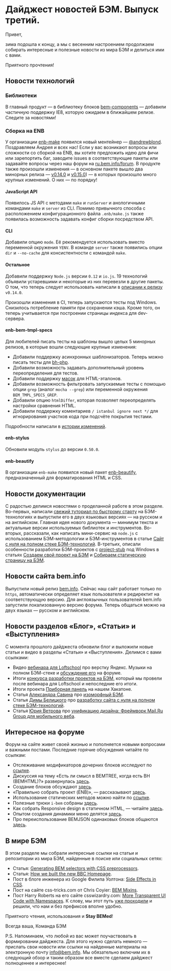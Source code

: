 # Дайджест новостей БЭМ. Выпуск третий.

Привет, 

зима подошла к концу, а мы с весенним настроением продолжаем собирать интересные и полезные новости из мира БЭМ и делиться ими с вами. 

Приятного прочтения!

## Новости технологий

### Библиотеки

В главный продукт — в библиотеку блоков [bem-components](//ru.bem.info/libs/bem-components/) — добавили частичную поддержку IE8, которую ожидаем в ближайшем релизе. Следите за новостями!

### Сборка на ENB

У организации [enb-make](https://github.com/enb-make) появился новый ментейнер — [@andrewblond](https://github.com/andrewblond). Поздравляем Андрея и всех нас! Если у вас возникают вопросы или сложности со сборкой на ENB, вы хотите предложить идею для фичи или зарепортить баг, заводите issues в соответствующие пакеты или задавайте вопросы через наш форум на [ru.bem.info/forum](https://ru.bem.info/forum). 
В продукте также произошли изменения — в основном пакете вышло два минорных релиза — [v0.14.0](https://github.com/enb-make/enb/releases/tag/v0.14.0) и [v0.15.0](https://github.com/enb-make/enb/releases/tag/v0.15.0)) — в которых произошло много крупных изменений. О них — по порядку!

#### JavaScript API

Появилось JS API с методами `make` и `runServer` и анологичными командами `make` и `server` из CLI. Помимо привычного способа с расположением конфигурационного файла `.enb/make.js` также появилась возможность задавать конфиг сборки посредством API.

#### CLI

Добавили опцию `mode`. Её рекомендуется использовать вместо переменной окружения `YENV`. 
В команде `server` также появились опции `dir` и `--no-cache` для консистентности с командой `make`.

#### Остальное

Добавили поддержку `Node.js` версии `0.12` и `io.js`. 19 технологий объявили устаревшими и некоторые из них перевезли в другие пакеты. О том, что теперь следует использовать написали в [описании к релизу](https://github.com/enb-make/enb/releases/tag/v0.14.0) `v0.14.0`.

Произошли изменения в CI, теперь запускаются тесты под Windows. Снизилось потребление памяти при сохранении кэша. Кроме того, он теперь учитывается при построении страницы индекса для dev-сервера.

#### enb-bem-tmpl-specs

Для любителей писать тесты на шаблоны вышло целых 5 минорных релизов, в которые вошли следующие крупные изменения:
* Добавили поддержку асинхронных шаблонизаторов. Теперь можно писать тесты для [bh-php](https://github.com/bem/bh-php).
* Добавили возможность задавать дополнительный уровень переопределения для тестов.
* Добавили поддержку [масок](https://github.com/bem/html-differ/blob/master/README.ru.md#Маски) для HTML-эталонов.
* Добавили возможность фильтровать запускаемые тесты с помощью опции `grep` (аналог `mocha --grep`) или переменной окружения `BEM_TMPL_SPECS_GREP`.
* Добавили опцию `htmlDiffer`, которая позволяет переопределять настройки сравнения HTML.
* Добавили поддержку коментариев `/ istanbul ignore next */` для игнорирования участков кода при подсчёте покрытия тестами.

Подробности написали в [истории изменений](https://github.com/enb-bem/enb-bem-tmpl-specs/blob/master/CHANGELOG.md).

#### enb-stylus

Обновили модуль `stylus` до версии `0.50.0`.

#### enb-beautify

В организации `enb-make` появился новый пакет [enb-beautify](https://github.com/enb-make/enb-beautify), предназначенный для форматирования HTML и CSS.

## Новости документации

С радостью делимся новостями о проделанной работе в этом разделе. 
Во-первых, написали [свежий туториал по быстрому старту](https://ru.bem.info/tutorials/quick-start-static) на БЭМ-технологиях и выпустили его в двух языковых версиях — на русском и на английском. Главная идея нового документа — минимум текста и актуальные версии используемых библиотек и инструментов.
Во-вторых, рассказали, как написать мини-сервис на `node.js` с использованием БЭМ-методологии и БЭМ-инструментов в статье [Сайт с нуля на полном стеке БЭМ-технологий](https://ru.bem.info/articles/bem-full-stack-site/).
В-третьих, описали особенности разработки БЭМ-проектов с [project-stub](https://ru.bem.info/tutorials/project-stub/) под Windows в статьях [Создаем свой проект на БЭМ](https://ru.bem.info/tutorials/start-with-project-stub/) и [Собираем статическую страницу на БЭМ](https://ru.bem.info/tutorials/quick-start-static/).

## Новости сайта bem.info

Выпустили новый релиз [bem.info](https://ru.bem.info). Сейчас наш сайт работает только по `https`, автоматически определяет язык пользователя и редиректит на соответствующую версию. Для англоязычных пользователей bem.info запустили локализованную версию форума. Теперь общаться можно на двух языках — русском и английском.

## Новости разделов «Блог», «Статьи» и «Выступления»
 
С момента прошлого дайджеста обновили блог и выложили новые статьи и видео в разделы «Статьи» и «Выступления». 
Делимся с вами ссылками:
* Видео [вебинара для Loftschool](https://ru.bem.info/talks/loftschool-music-2015/) про верстку Яндекс. Музыки на полном БЭМ-стеке и [обсуждение его](https://ru.bem.info/forum/issues/193/) на форуме.
* Итоги [конкурса разработки проектов на БЭМ](https://ru.bem.info/blog/bem-competition-results/), который мы провели после вебинара для Loftschool и непоследние его итоги.
* Итоги проекта [Приборная панель](http://ru.bem.info/blog/first-bem-board/) на нашем Хакатоне.
* Статья [Александра Савина](https://ru.bem.info/authors/savin-alexandr/) про [изоморфный БЭМ](https://ru.bem.info/articles/isomorphic-bem/).
* Статья [Димы Белицкого](https://ru.bem.info/authors/belitsky-dmitry/) про [разработку сайта с нуля на полном стеке БЭМ-технологий](https://ru.bem.info/articles/bem-full-stack-site/).
* Статья [Юрия Ветрова](https://ru.bem.info/authors/vetrov-yury/) про [унификацию дизайна: Фреймворк Mail.Ru Group для мобильного веба](https://ru.bem.info/articles/mailru-unified-design/).
 
## Интересное на форуме

Форум на сайте живет своей жизнью и пополняется новыми вопросами и важными постами. 
Последние горячие обсуждения читайте по ссылкам:
* Отслеживание модификаторов дочерних блоков исследуют по [ссылке](https://ru.bem.info/forum/issues/280/).
* Дискуссия на тему «Есть ли смысл в BEMTREE, когда есть BH (BEMHTML)?» развернулась [здесь](https://ru.bem.info/forum/issues/282/).
* Создание блоков обсуждают [здесь](https://ru.bem.info/forum/issues/283/).
* «Правильно собрать проект (ENB)», — рассказывают [здесь](https://ru.bem.info/forum/issues/277/).
* Использование статических методов можно найти по [ссылке](https://ru.bem.info/forum/issues/275/). 
* Полезные трюки `i-bem` собраны [здесь](https://ru.bem.info/forum/issues/270/).
* Как собрать Responsive design в статичном HTML, — читайте [здесь](https://ru.bem.info/forum/issues/263/).
* Опытом создания динамики меню делятся [здесь](https://ru.bem.info/forum/issues/214/).
* Про переиспользование BEMJSON одинаковых блоков общаются [здесь](https://ru.bem.info/forum/issues/262/).

## В мире БЭМ
В этом разделе мы собрали интересные ссылки на статьи и репозитории из мира БЭМ, найденные в поиске или социальных сетях:
* Статья: [Generating BEM selectors with CSS preprocessors](http://frontendbabel.info/articles/bem-with-css-preprocessors/).
* Статья: [How we built the new BBC Homepage](http://www.bbc.co.uk/blogs/internet/entries/47a96d23-ae04-444e-808f-678e6809765d?PageSpeed=off).
* Пост в блоге инженера из Google Филипа Уолтона: [Side Effects in CSS](http://philipwalton.com/articles/side-effects-in-css/).
* Пост на сайте css-tricks.com от Chris Coyier: [BEM Mixins](https://css-tricks.com/snippets/sass/bem-mixins/).
* Пост Harry Roberts на его сайте csswizardry.com: [More Transparent UI Code with Namespaces](http://csswizardry.com/2015/03/more-transparent-ui-code-with-namespaces/). К слову, мы этот путь [уже проходили](https://en.bem.info/method/history/#prefixes) и решили, что нам и без префиксов вполне удобно.

Приятного чтения, использования и **Stay BEMed**!

Всегда ваша,
Команда БЭМ

P.S. Напоминаем, что любой из вас может поучаствовать в формировании дайджеста. Для этого нужно сделать немного — прислать свои новости или ссылки на найденные материалы на электронную почту [info@bem.info](mailto:info@bem.info). Мы обязательно включим их в следующий обзор и таким образом все вместе сделаем дайджест полноценнее и интереснее!